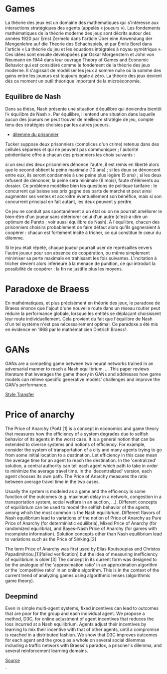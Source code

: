 # Games


La théorie des jeux est un domaine des mathématiques qui s'intéresse aux interactions stratégiques des agents (appelés « joueurs »). Les fondements mathématiques de la théorie moderne des jeux sont décrits autour des années 1920 par Ernst Zermelo dans l'article Über eine Anwendung der Mengenlehre auf die Theorie des Schachspiels, et par Émile Borel dans l'article « La théorie du jeu et les équations intégrales à noyau symétrique ». Ces idées sont ensuite développées par Oskar Morgenstern et John von Neumann en 1944 dans leur ouvrage Theory of Games and Economic Behavior qui est considéré comme le fondement de la théorie des jeux moderne. Il s'agissait de modéliser les jeux à somme nulle où la somme des gains entre les joueurs est toujours égale à zéro. La théorie des jeux devient dès ce moment un outil théorique important de la microéconomie.

## Equilibre de Nash

Dans sa thèse, Nash présente une situation d’équilibre qui deviendra bientôt l’« équilibre de Nash ». Par équilibre, il entend une situation dans laquelle aucun des joueurs ne peut trouver de meilleure stratégie de jeu, compte tenu des stratégies choisies par les autres joueurs.


- [dilemme du prisonnier](https://fr.wikipedia.org/wiki/Dilemme_du_prisonnier)


Tucker suppose deux prisonniers (complices d'un crime) retenus dans des cellules séparées et qui ne peuvent pas communiquer ; l'autorité pénitentiaire offre à chacun des prisonniers les choix suivants :

si un seul des deux prisonniers dénonce l'autre, il est remis en liberté alors que le second obtient la peine maximale (10 ans) ;
si les deux se dénoncent entre eux, ils seront condamnés à une peine plus légère (5 ans) ;
si les deux refusent de dénoncer, la peine sera minimale (6 mois), faute d'éléments au dossier.
Ce problème modélise bien les questions de politique tarifaire : le concurrent qui baisse ses prix gagne des parts de marché et peut ainsi augmenter ses ventes et accroître éventuellement son bénéfice, mais si son concurrent principal en fait autant, les deux peuvent y perdre.

Ce jeu ne conduit pas spontanément à un état où on ne pourrait améliorer le bien-être d'un joueur sans détériorer celui d'un autre (c'est-à-dire un optimum de Pareto ; voir aussi équilibre de Nash). À l'équilibre, chacun des prisonniers choisira probablement de faire défaut alors qu'ils gagneraient à coopérer : chacun est fortement incité à tricher, ce qui constitue le cœur du dilemme.

Si le jeu était répété, chaque joueur pourrait user de représailles envers l'autre joueur pour son absence de coopération, ou même simplement minimiser sa perte maximale en trahissant les fois suivantes. L'incitation à tricher devient alors inférieure à la menace de punition, ce qui introduit la possibilité de coopérer : la fin ne justifie plus les moyens.


# Paradoxe de Braess

En mathématiques, et plus précisément en théorie des jeux, le paradoxe de Braess énonce que l'ajout d'une nouvelle route dans un réseau routier peut réduire la performance globale, lorsque les entités se déplaçant choisissent leur route individuellement. Cela provient du fait que l'équilibre de Nash d'un tel système n'est pas nécessairement optimal. Ce paradoxe a été mis en évidence en 1968 par le mathématicien Dietrich Braess1.

# GANs

GANs are a competing game between two neural networks trained in an adversarial manner to reach a Nash equilibrium. ... This paper reviews literature that leverages the game theory in GANs and addresses how game models can relieve specific generative models' challenges and improve the GAN's performance.


[Style Transfer](https://towardsdatascience.com/style-transfer-with-gans-on-hd-images-88e8efcf3716)


# Price of anarchy

The Price of Anarchy (PoA) [1] is a concept in economics and game theory that measures how the efficiency of a system degrades due to selfish behavior of its agents in the worst case. It is a general notion that can be extended to diverse systems and notions of efficiency. For example, consider the system of transportation of a city and many agents trying to go from some initial location to a destination. Let efficiency in this case mean the average time for an agent to reach the destination. In the 'centralized' solution, a central authority can tell each agent which path to take in order to minimize the average travel time. In the 'decentralized' version, each agent chooses its own path. The Price of Anarchy measures the ratio between average travel time in the two cases.

Usually the system is modeled as a game and the efficiency is some function of the outcomes (e.g. maximum delay in a network, congestion in a transportation system, social welfare in an auction, ...). Different concepts of equilibrium can be used to model the selfish behavior of the agents, among which the most common is the Nash equilibrium. Different flavors of Nash equilibrium lead to variations of the notion of Price of Anarchy as Pure Price of Anarchy (for deterministic equilibria), Mixed Price of Anarchy (for randomized equilibria), and Bayes–Nash Price of Anarchy (for games with incomplete information). Solution concepts other than Nash equilibrium lead to variations such as the Price of Sinking.[2]

The term Price of Anarchy was first used by Elias Koutsoupias and Christos Papadimitriou,[1][failed verification] but the idea of measuring inefficiency of equilibrium is older.[3] The concept in its current form was designed to be the analogue of the 'approximation ratio' in an approximation algorithm or the 'competitive ratio' in an online algorithm. This is in the context of the current trend of analyzing games using algorithmic lenses (algorithmic game theory).


## Deepmind

Even in simple multi-agent systems, fixed incentives can lead to outcomes that are poor for the group and each individual agent. We propose a method, D3C, for online adjustment of agent incentives that reduces the loss incurred at a Nash equilibrium. Agents adjust their incentives by learning to mix their incentive with that of other agents, until a compromise is reached in a distributed fashion. We show that D3C improves outcomes for each agent and the group as a whole on several social dilemmas including a traffic network with Braess's paradox, a prisoner's dilemma, and several reinforcement learning domains.


[Source](https://deepmind.com/research/publications/2020/D3C-Reducing-the-Price-of-Anarchy-in-Multi-Agent-Learning)

<script src="https://gist.github.com/bucketh3ad/11362275.js"></script>`
